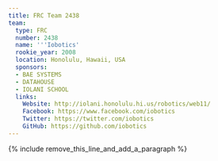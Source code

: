 ```yaml
---
title: FRC Team 2438
team:
  type: FRC
  number: 2438
  name: '''Iobotics'
  rookie_year: 2008
  location: Honolulu, Hawaii, USA
  sponsors:
  - BAE SYSTEMS
  - DATAHOUSE
  - IOLANI SCHOOL
  links:
    Website: http://iolani.honolulu.hi.us/robotics/web11/
    Facebook: https://www.facebook.com/iobotics
    Twitter: https://twitter.com/iobotics
    GitHub: https://github.com/iobotics
---
```


{% include remove_this_line_and_add_a_paragraph %}
